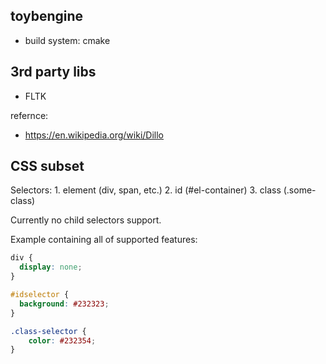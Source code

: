 toybengine
----------

- build system: cmake

3rd party libs
----------

- FLTK


refernce:
- https://en.wikipedia.org/wiki/Dillo


CSS subset
----------

Selectors:
    1. element (div, span, etc.)
    2. id (#el-container)
    3. class (.some-class)

Currently no child selectors support.

Example containing all of supported features:
```css
div {
  display: none;
}

#idselector {
  background: #232323;
}

.class-selector {
	color: #232354;
}
```


